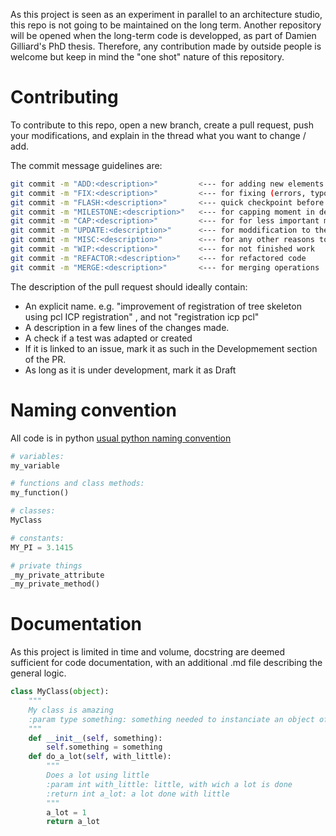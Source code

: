 As this project is seen as an experiment in parallel to an architecture studio, this repo is not going to be maintained on the long term. Another repository will be opened when the long-term code is developped, as part of Damien Gilliard's PhD thesis. Therefore, any contribution made by outside people is welcome but keep in mind the "one shot" nature of this repository.

# Contributing
To contribute to this repo, open a new branch, create a pull request, push your modifications, and explain in the thread what you want to change / add. 

The commit message guidelines are:
```bash
git commit -m "ADD:<description>"         <--- for adding new elements
git commit -m "FIX:<description>"         <--- for fixing (errors, typos)
git commit -m "FLASH:<description>"       <--- quick checkpoint before refactoring
git commit -m "MILESTONE:<description>"   <--- for capping moment in development
git commit -m "CAP:<description>"         <--- for for less important milestones
git commit -m "UPDATE:<description>"      <--- for moddification to the same file
git commit -m "MISC:<description>"        <--- for any other reasons to be described
git commit -m "WIP:<description>"         <--- for not finished work
git commit -m "REFACTOR:<description>"    <--- for refactored code
git commit -m "MERGE:<description>"       <--- for merging operations
```

The description of the pull request should ideally contain: 
- An explicit name. e.g. "improvement of registration of tree skeleton using pcl ICP registration" , and not "registration icp pcl"
- A description in a few lines of the changes made.
- A check if a test was adapted or created
- If it is linked to an issue, mark it as such in the Developmement section of the PR.
- As long as it is under development, mark it as Draft

# Naming convention
All code is in python
[usual python naming convention](https://peps.python.org/pep-0008/#naming-conventions)

```python
# variables:
my_variable

# functions and class methods:
my_function()

# classes:
MyClass

# constants:
MY_PI = 3.1415

# private things
_my_private_attribute
_my_private_method()
```

# Documentation
As this project is limited in time and volume, docstring are deemed sufficient for code documentation, with an additional .md file describing the general logic.

```python
class MyClass(object):
    """
    My class is amazing
    :param type something: something needed to instanciate an object of MyClass
    """
    def __init__(self, something):
        self.something = something
    def do_a_lot(self, with_little):
        """
        Does a lot using little
        :param int with_little: little, with wich a lot is done
        :return int a_lot: a lot done with little
        """
        a_lot = 1
        return a_lot
```